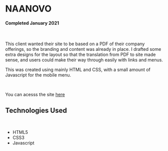 <h1>NAANOVO</h1>
<h4>Completed January 2021</h4>
<br>
<p>This client wanted their site to be based on a PDF of their company offerings, so the branding and content was already in place. I drafted some extra designs for the layout so that the translation from PDF to site made sense, and users could make their way through easily with links and menus.</p>
<p>This was created using mainly HTML and CSS, with a small amount of Javascript for the mobile menu.</p>
<br>
<p>You can acesss the site <a href="http://www.naanovo.com/">here</a>
<h2>Technologies Used</h2>
<br>
<ul>
  <li>HTML5</li>
  <li>CSS3</li>
  <li>Javascript</li>
</ul>
